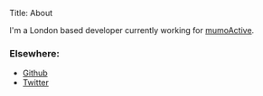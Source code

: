 Title: About

I'm a London based developer currently working for [mumoActive](http://mumoactive.com/).

### Elsewhere:

 * [Github](https://github.com/jmstaley)
 * [Twitter](https://twitter.com/SpandexBob)
